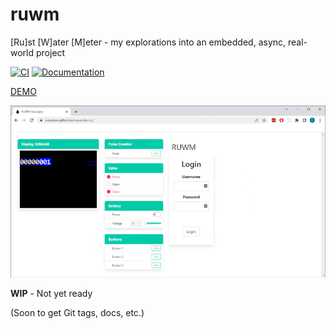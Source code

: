# ruwm
[Ru]st [W]ater [M]eter - my explorations into an embedded, async, real-world project

[![CI](https://github.com/ivmarkov/ruwm/actions/workflows/ci.yml/badge.svg)](https://github.com/ivmarkov/ruwm/actions/workflows/ci.yml)
[![Documentation](https://img.shields.io/badge/docs-esp--rs-brightgreen)](https://ivmarkov.github.io/ruwm/ruwm/index.html)


[DEMO](https://ivmarkov.github.io/ruwm/demo/)

[![DEMO](ruwm.png)](https://ivmarkov.github.io/ruwm/demo/)

**WIP** - Not yet ready

(Soon to get Git tags, docs, etc.)

